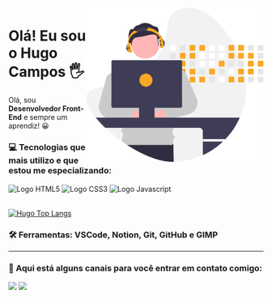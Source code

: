 <img src="https://github.com/HugoCamposArimathea/HugoCamposArimathea/blob/main/undraw_Developer_activity_re_39tg.svg" alt="Ilustração de Desenvolvedor trabalhando" style="width: 350px; margin: auto;" align="right">

# Olá! Eu sou o Hugo Campos 🖐

Olá, sou <strong>Desenvolvedor Front-End</strong> e sempre um aprendiz! 😀

### 💻 Tecnologias que mais utilizo e que estou me especializando:
<div style="display: inline_block">
  <img align="center" alt="Logo HTML5" src="https://img.shields.io/badge/HTML5-E34F26?style=for-the-badge&logo=html5&logoColor=white"/>
  <img align="center" alt="Logo CSS3" src="https://img.shields.io/badge/CSS3-1572B6?style=for-the-badge&logo=css3&logoColor=white"/>
  <img align="center" alt="Logo Javascript" src="https://img.shields.io/badge/JavaScript-F7DF1E?style=for-the-badge&logo=javascript&logoColor=black"/>
</div><br>
 
[![Hugo Top Langs](https://github-readme-stats.vercel.app/api/top-langs/?username=HugoCamposArimathea&layout=compact)](https://github.com/anuraghazra/github-readme-stats)

### 🛠 Ferramentas: <strong>VSCode, Notion, Git, GitHub e GIMP</strong>

<hr>

### 📧 Aqui está alguns canais para você entrar em contato comigo:
<div>
  <a href = "mailto: hugocamposarimathea@gmail.com"><img src="https://img.shields.io/badge/Gmail-D14836?style=for-the-badge&logo=gmail&logoColor=white" target="_blank"></a>
  <a href="https://www.linkedin.com/in/hugocamposarimathea" target="_blank"><img src="https://img.shields.io/badge/LinkedIn-0077B5?style=for-the-badge&logo=linkedin&logoColor=white" target="_blank"></a> 
</div>
